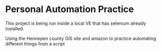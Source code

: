 # Personal Automation Practice
This project is being run inside a local VE that has selenium already installed.

Using the Hennepen county GIS site and amazon to practice automating different things from a script